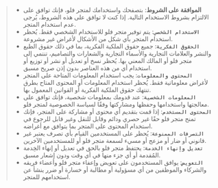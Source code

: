 > - __الموافقة على الشروط__: بتصفحك واستخدامك لمتجر فلو، فإنك توافق على الالتزام بشروط الاستخدام التالية. إذا كنت لا توافق على هذه الشروط، يُرجى عدم استخدام المتجر.
> - **`الاستخدام الشخصي`**: يتم توفير متجر فلو للاستخدام الشخصي فقط. يُحظر استخدام المتجر بأي شكل من الأشكال لأغراض غير مشروعة.
> - **`الحقوق الفكرية`**: جميع حقوق الملكية الفكرية، بما في ذلك حقوق الطبع والنشر والعلامات التجارية والأسماء التجارية والشعارات والتصاميم، تنتمي إلى متجر فلو أو المالك المعني بها. يُحظر نسخ أو تعديل أو نشر أو توزيع أو استخدام أي من هذه العناصر بدون إذن صريح مسبق.
> - **`المحتوى والمعلومات`**: يجب استخدام المعلومات المتاحة على المتجر لأغراض معلوماتية فقط. يُحظر استخدام المعلومات أو المحتوى المتاح بطرق تنتهك حقوق الملكية الفكرية أو القوانين المعمول بها.
> - **`المعلومات الشخصية`**: عند قدومك بمعلومات شخصية، فإنك توافق على معالجتها واستخدامها وحفظها ومشاركتها وفقًا لسياسة الخصوصية لمتجر فلو.
> - **`المحتوى المستخدم`**: إذا قمت بتقديم أي محتوى أو مشاركة على المتجر، فإنك تمنح متجر فلو حقًا غير حصري ودائم وقابل للنقل وغير قابل للرجوع في استخدام المحتوى على المتجر بما يتوافق مع أغراضه.
> - **`التصرفات الممنوعة`**: يُحظر على المستخدمين القيام بأي تصرف يعتبر غير قانوني أو ضار أو مزعج أو مسيء لسمعة متجر فلو أو للمستخدمين الآخرين.
> - **`تعديل وإنهاء الخدمة`**: يحتفظ متجر فلو بالحق في تعديل أو إنهاء الخِدمة المُقدمة أو أي جزء منها في أي وقت ودون إشعار مسبق.
> - **`التعويض`**: يوافق المستخدمون على تعويض وإعفاء متجر فلو وأعضاء فريقه والشركاء والموظفين من أي مسؤولية أو مطالبة أو خسارة أو ضرر ينشأ عن استخدامهم للمتجر.
